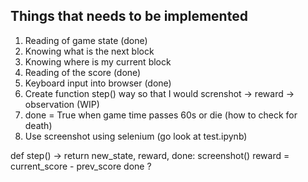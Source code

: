 ## Things that needs to be implemented
1. Reading of game state (done)
2. Knowing what is the next block
3. Knowing where is my current block
4. Reading of the score (done)
5. Keyboard input into browser (done)
6. Create function step() way so that I would screnshot -> reward -> observation (WIP)
7. done = True when game time passes 60s or die (how to check for death)
8. Use screenshot using selenium (go look at test.ipynb)

def step() -> return new_state, reward, done:
    screenshot()
    reward = current_score - prev_score
    done ?

